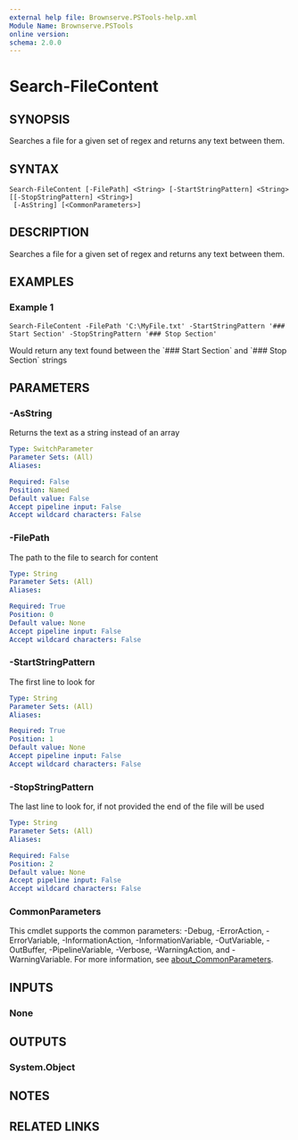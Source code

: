 ```yaml
---
external help file: Brownserve.PSTools-help.xml
Module Name: Brownserve.PSTools
online version:
schema: 2.0.0
---
```


# Search-FileContent

## SYNOPSIS
Searches a file for a given set of regex and returns any text between them.

## SYNTAX

```
Search-FileContent [-FilePath] <String> [-StartStringPattern] <String> [[-StopStringPattern] <String>]
 [-AsString] [<CommonParameters>]
```

## DESCRIPTION
Searches a file for a given set of regex and returns any text between them.

## EXAMPLES

### Example 1
```
Search-FileContent -FilePath 'C:\MyFile.txt' -StartStringPattern '### Start Section' -StopStringPattern '### Stop Section'
```

Would return any text found between the \`### Start Section\` and \`### Stop Section\` strings

## PARAMETERS

### -AsString
Returns the text as a string instead of an array

```yaml
Type: SwitchParameter
Parameter Sets: (All)
Aliases:

Required: False
Position: Named
Default value: False
Accept pipeline input: False
Accept wildcard characters: False
```

### -FilePath
The path to the file to search for content

```yaml
Type: String
Parameter Sets: (All)
Aliases:

Required: True
Position: 0
Default value: None
Accept pipeline input: False
Accept wildcard characters: False
```

### -StartStringPattern
The first line to look for

```yaml
Type: String
Parameter Sets: (All)
Aliases:

Required: True
Position: 1
Default value: None
Accept pipeline input: False
Accept wildcard characters: False
```

### -StopStringPattern
The last line to look for, if not provided the end of the file will be used

```yaml
Type: String
Parameter Sets: (All)
Aliases:

Required: False
Position: 2
Default value: None
Accept pipeline input: False
Accept wildcard characters: False
```

### CommonParameters
This cmdlet supports the common parameters: -Debug, -ErrorAction, -ErrorVariable, -InformationAction, -InformationVariable, -OutVariable, -OutBuffer, -PipelineVariable, -Verbose, -WarningAction, and -WarningVariable. For more information, see [about_CommonParameters](http://go.microsoft.com/fwlink/?LinkID=113216).

## INPUTS

### None
## OUTPUTS

### System.Object
## NOTES

## RELATED LINKS

